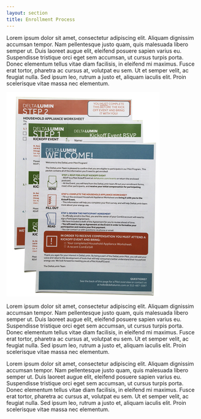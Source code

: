 ```yaml
---
layout: section
title: Enrollment Process
---
```

<p>Lorem ipsum dolor sit amet, consectetur adipiscing elit. Aliquam dignissim accumsan tempor. Nam pellentesque justo quam, quis malesuada libero semper ut. Duis laoreet augue elit, eleifend posuere sapien varius eu. Suspendisse tristique orci eget sem accumsan, ut cursus turpis porta. Donec elementum tellus vitae diam facilisis, in eleifend mi maximus. Fusce erat tortor, pharetra ac cursus at, volutpat eu sem. Ut et semper velit, ac feugiat nulla. Sed ipsum leo, rutrum a justo et, aliquam iaculis elit. Proin scelerisque vitae massa nec elementum.</p>

<div class="row">
	<div class="col-sm-4">
		<img src="img/welcomepacket.jpg" class="img-responsive" alt="Welcome Packet for new participants">
	</div>
	<div class="col-sm-8">
		<p>Lorem ipsum dolor sit amet, consectetur adipiscing elit. Aliquam dignissim accumsan tempor. Nam pellentesque justo quam, quis malesuada libero semper ut. Duis laoreet augue elit, eleifend posuere sapien varius eu. Suspendisse tristique orci eget sem accumsan, ut cursus turpis porta. Donec elementum tellus vitae diam facilisis, in eleifend mi maximus. Fusce erat tortor, pharetra ac cursus at, volutpat eu sem. Ut et semper velit, ac feugiat nulla. Sed ipsum leo, rutrum a justo et, aliquam iaculis elit. Proin scelerisque vitae massa nec elementum.</p>
		<p>Lorem ipsum dolor sit amet, consectetur adipiscing elit. Aliquam dignissim accumsan tempor. Nam pellentesque justo quam, quis malesuada libero semper ut. Duis laoreet augue elit, eleifend posuere sapien varius eu. Suspendisse tristique orci eget sem accumsan, ut cursus turpis porta. Donec elementum tellus vitae diam facilisis, in eleifend mi maximus. Fusce erat tortor, pharetra ac cursus at, volutpat eu sem. Ut et semper velit, ac feugiat nulla. Sed ipsum leo, rutrum a justo et, aliquam iaculis elit. Proin scelerisque vitae massa nec elementum.</p>
	</div>
</div>